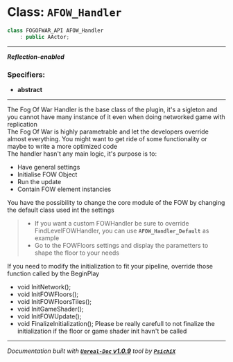 # **Class: `AFOW_Handler`**

```cpp
class FOGOFWAR_API AFOW_Handler
    : public AActor;
```

---

**_Reflection-enabled_**

### Specifiers:
- **abstract**

---

The Fog Of War Handler is the base class of the plugin, it's a sigleton and you cannot have many instance of it even when doing networked game with replication<br />
The Fog Of War is highly parametrable and let the developers override almost everything. You might want to get ride of some functionality or maybe to write a more optimized code<br />
The handler hasn't any main logic, it's purpose is to:
- Have general settings
- Initialise FOW Object
- Run the update
- Contain FOW element instancies

You have the possibility to change the core module of the FOW by changing the default class used int the settings

> - If you want a custom FOWHandler be sure to override FindLevelFOWHandler, you can use **`AFOW_Handler_Default`** as example
> - Go to the FOWFloors settings and display the parametters to shape the floor to your needs

If you need to modify the initialization to fit your pipeline, override those function called by the BeginPlay
- void InitNetwork();
- void InitFOWFloors();
- void InitFOWFloorsTiles();
- void InitGameShader();
- void InitFOWUpdate();
- void FinalizeInitialization();
Please be really carefull to not finalize the initialization if the floor or game shader init havn't be called


---
_Documentation built with [**`Unreal-Doc` v1.0.9**](https://github.com/PsichiX/unreal-doc) tool by [**`PsichiX`**](https://github.com/PsichiX)_